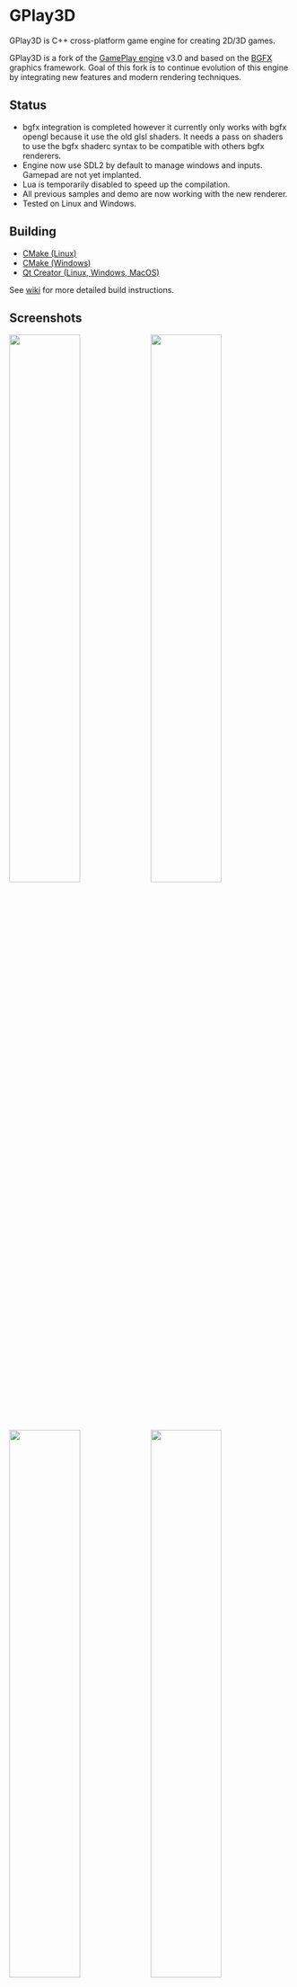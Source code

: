 # GPlay3D
GPlay3D is C++ cross-platform game engine for creating 2D/3D games.

GPlay3D is a fork of the [GamePlay engine](http://www.gameplay3d.io/) v3.0 and based on the [BGFX](https://github.com/bkaradzic/bgfx) graphics framework. Goal of this fork is to continue evolution of this engine by integrating new features and modern rendering techniques.


## Status
- bgfx integration is completed however it currently only works with bgfx opengl because it use the old glsl shaders. It needs a pass on shaders to use the bgfx shaderc syntax to be compatible with others bgfx renderers. 
- Engine now use SDL2 by default to manage windows and inputs. Gamepad are not yet implanted.
- Lua is temporarily disabled to speed up the compilation.
- All previous samples and demo are now working with the new renderer.
- Tested on Linux and Windows.


## Building
* [CMake (Linux)](https://github.com/fredakilla/GPlay3D/wiki/CMake-Linux-Setup)
* [CMake (Windows)](https://github.com/fredakilla/GPlay3D/wiki/CMake-Windows-Setup)
* [Qt Creator (Linux, Windows, MacOS)](https://github.com/fredakilla/GPlay3D/wiki/QtCreator-Setup)

See [wiki](https://github.com/fredakilla/GPlay3D/wiki) for more detailed build instructions.


## Screenshots
<img src="https://i.imgur.com/u3arwg3.png" width="50%" height="%"><img src="https://i.imgur.com/IZKGhDb.jpg" width="50%" height="%">
<img src="https://i.imgur.com/0ei9Y28.png" width="50%" height="%"><img src="https://i.imgur.com/mXvz27x.jpg" width="50%" height="%">
<img src="https://i.imgur.com/nRpTNIm.jpg" width="50%" height="%"><img src="https://i.imgur.com/SDIgTkt.png" width="50%" height="%">


## Features
- BGFX based rendering system.
- Scene graph system with support for lights, cameras, audio, physics, and drawables.
- Declarative scene, animation, particles and material bindings.
- Material system with built-in shader library (forward rendering).
- Post-processing.
- Physics using Bullet.
- Particle effects with built-in particle system or SPARK engine system.
- Height map based terrains with multiple surface layers and LOD.
- Easy-to-use sprite, tileset and text rendering.
- Declarative UI system supporing 2D/3D theme-able user interfaces.
- Nice, customizable and complete built-in 2D GUI, with buttons, lists, edit boxes, layout...
- ImGui GUI support.
- File watcher system for hot reloading (shaders, scripts...)
- Fully extensible animation system with skeletal character animation.
- Complete 3D audio system with WAV and OGG support.
- AI agent, state machine and messaging.
- Event messaging system.
- Full vector math library with 2D/3D math and visibility culling.
- Mouse, keyboard, touch, gestures and gamepad support.
- Lua script bindings and user binding generator tool.
- Binary encoding tool for creating optimized asset bundles for TTF fonts and 3D FBX assets.
- Documented using doxygen.
- Image supported format (DDS, KTX, PVR, JPG, PNG, TGA, BMP, PSD, GIF, HDR, PIC)
- 3D model supported format (FBX)

## Todo
- Add assimp library to support new 3D file formats
- Deferred rendering.
- Shadow mapping.
- Editor.